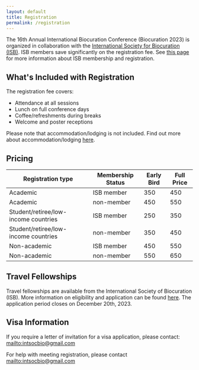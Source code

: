 ```yaml
---
layout: default
title: Registration
permalink: /registration
---
```


The 16th Annual International Biocuration Conference (Biocuration 2023) is organized in collaboration with
the [International Society for Biocuration (ISB)](https://www.biocuration.org/). ISB members save significantly on the
registration fee. See [this page](https://www.biocuration.org/membership/join-isb/) for more information about ISB
membership and
registration.

## What's Included with Registration

The registration fee covers:

- Attendance at all sessions
- Lunch on full conference days
- Coffee/refreshments during breaks
- Welcome and poster receptions

Please note that accommodation/lodging is not included. Find out more about accommodation/lodging [here](lodging).

## Pricing

| Registration type                    | Membership Status | Early Bird | Full Price |
|--------------------------------------|-------------------|------------|------------|
| Academic                             | ISB member        | 350        | 450        |
| Academic                             | non-member        | 450        | 550        |
| Student/retiree/low-income countries | ISB member        | 250        | 350        |
| Student/retiree/low-income countries | non-member        | 350        | 450        |
| Non-academic                         | ISB member        | 450        | 550        |
| Non-academic                         | non-member        | 550        | 650        |

## Travel Fellowships

Travel fellowships are available from the International Society of Biocuration (ISB).
More information on eligibility and application can be found [here](https://www.biocuration.org/travel-fellowship).
The application period closes on December 20th, 2023.

## Visa Information

If you require a letter of invitation for a visa application, please
contact: [mailto:intsocbio@gmail.com](intsocbio@gmail.com)

For help with meeting registration, please contact [mailto:intsocbio@gmail.com](intsocbio@gmail.com)
